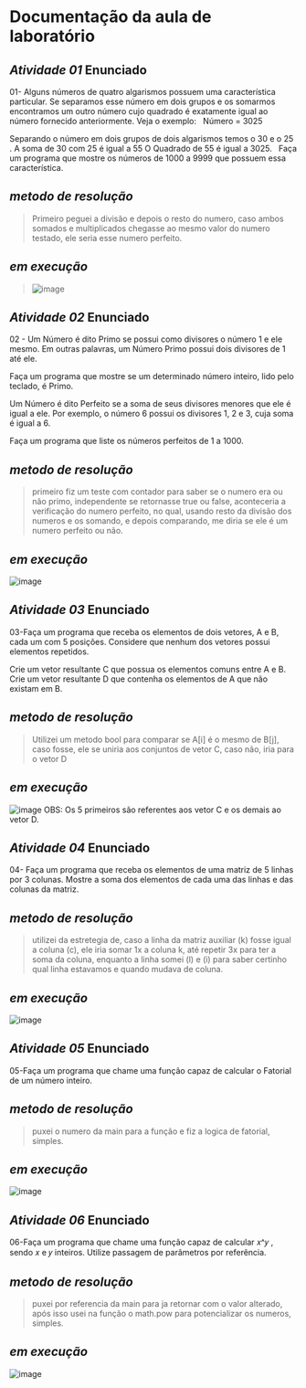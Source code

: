 # Documentação da aula de laboratório
*Atividade 01*
  Enunciado
-----------------
01- Alguns números de quatro algarismos possuem uma característica particular. Se separamos esse número em dois grupos e os somarmos encontramos um outro número cujo quadrado é exatamente igual ao número fornecido anteriormente. Veja o exemplo:
 
Número = 3025 

Separando o número em dois grupos de dois algarismos temos o 30 e o 25 . 
A soma de 30 com 25 é igual a 55
O Quadrado de 55 é igual a 3025.
 
Faça um programa que mostre os números de 1000 a 9999 que possuem essa característica.


*metodo de resolução*
--
> Primeiro peguei a divisão e depois o resto do numero, caso ambos somados e multiplicados chegasse ao mesmo valor do numero testado, ele seria esse numero perfeito.

*em execução*
--
> ![image](https://user-images.githubusercontent.com/101759293/187095930-3d14e55c-0ba8-4013-9084-1ee365f02dad.png)


*Atividade 02*
  Enunciado
-----------------
02 - Um Número é dito Primo se possui como divisores o número 1 e ele mesmo. Em outras palavras, um Número Primo possui dois divisores de 1 até ele.

Faça um programa que mostre se um determinado número inteiro, lido pelo teclado, é Primo.

Um Número é dito Perfeito se a soma de seus divisores menores que ele é igual a ele. Por exemplo, o número 6 possui os  divisores 1, 2 e 3, cuja soma é igual a 6.

Faça um programa que liste os números perfeitos de 1 a 1000.



*metodo de resolução*
--
>primeiro fiz um teste com contador para saber se o numero era ou não primo, independente se retornasse true ou false, aconteceria a verificação do numero perfeito, no qual, usando resto da divisão dos numeros  e os somando, e depois comparando, me diria se ele é um numero perfeito ou não.

*em execução*
--
![image](https://user-images.githubusercontent.com/101759293/187096162-3b90c7d2-6b10-468a-bb71-d582b05d8039.png)



*Atividade 03*
  Enunciado
-----------------
03-Faça um programa que receba os elementos de dois vetores, A e B, cada um com 5 posições. Considere que nenhum dos vetores possui elementos repetidos.

Crie um vetor resultante C que possua os elementos comuns entre A e B.
Crie um vetor resultante D que contenha os elementos de A que não existam em B.



*metodo de resolução*
--
> Utilizei um metodo bool para comparar se A[i] é o mesmo de B[j], caso fosse, ele se uniria aos conjuntos de vetor C, caso não, iria para o vetor D

*em execução*
--
![image](https://user-images.githubusercontent.com/101759293/187096792-d0918748-d332-409c-b45f-bbd26059568f.png)
OBS: Os 5 primeiros são referentes aos vetor C e os demais ao vetor D.



*Atividade 04*
  Enunciado
-----------------
04- Faça um programa que receba os elementos de uma matriz de 5 linhas por 3 colunas. 
Mostre a soma dos elementos de cada uma das linhas e das colunas da matriz.

*metodo de resolução*
--
>utilizei da estretegia de, caso a linha da matriz auxiliar (k) fosse igual a coluna (c), ele iria somar 1x a coluna k, até repetir 3x para ter a soma da coluna, enquanto a linha somei (l) e (i) para saber certinho qual linha estavamos e quando mudava de coluna.

*em execução*
--
![image](https://user-images.githubusercontent.com/101759293/187097008-a386f5b2-5ecb-48bf-a963-3aef3d067f0a.png)



*Atividade 05*
  Enunciado
-----------------
05-Faça um programa que chame uma função capaz de calcular o Fatorial de um número inteiro.

*metodo de resolução*
--
>puxei o numero da main para a função e fiz a logica de fatorial, simples.

*em execução*
--
![image](https://user-images.githubusercontent.com/101759293/187097123-ee7569c3-44fc-4ec5-b92b-61bff69fa2f4.png)



*Atividade 06*
  Enunciado
-----------------
06-Faça um programa que chame uma função capaz de calcular 𝑥^𝑦 , sendo 𝑥 e 𝑦 inteiros. 
Utilize passagem de parâmetros por referência. 

*metodo de resolução*
--
>puxei por referencia da main para ja retornar com o valor alterado, após isso usei na função o math.pow para potencializar os numeros, simples.

*em execução*
--
![image](https://user-images.githubusercontent.com/101759293/187097216-3ccad2d8-0a89-42c0-b386-01906828f2ce.png)
